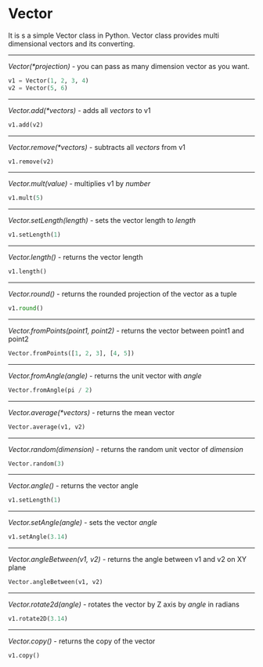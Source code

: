 # Vector

It is s a simple Vector class in Python. Vector class provides multi dimensional vectors and its converting. 

---
_Vector(*projection)_ - you can pass as many dimension vector as you want.
```python
v1 = Vector(1, 2, 3, 4)
v2 = Vector(5, 6)
```
---
_Vector.add(*vectors)_ - adds all _vectors_ to v1
```python
v1.add(v2)
```
---
_Vector.remove(*vectors)_ - subtracts all _vectors_ from v1
```python
v1.remove(v2)
```
---
_Vector.mult(value)_ - multiplies v1 by _number_
```python
v1.mult(5)
```
---
_Vector.setLength(length)_ - sets the vector length to _length_
```python
v1.setLength(1)
```
---
_Vector.length()_ - returns the vector length
```python
v1.length()
```
---
_Vector.round()_ - returns the rounded projection of the vector as a tuple
```python
v1.round()
```
---
_Vector.fromPoints(point1, point2)_ - returns the vector between point1 and point2
```python
Vector.fromPoints([1, 2, 3], [4, 5])
```
---
_Vector.fromAngle(angle)_ - returns the unit vector with _angle_
```python
Vector.fromAngle(pi / 2)
```
---
_Vector.average(*vectors)_ - returns the mean vector
```python
Vector.average(v1, v2)
```
---
_Vector.random(dimension)_ - returns the random unit vector of _dimension_
```python
Vector.random(3)
```
---
_Vector.angle()_ - returns the vector angle
```python
v1.setLength(1)
```
---
_Vector.setAngle(angle)_ - sets the vector _angle_
```python
v1.setAngle(3.14)
```
---
_Vector.angleBetween(v1, v2)_ - returns the angle between v1 and v2 on XY plane
```python
Vector.angleBetween(v1, v2)
```
---
_Vector.rotate2d(angle)_ - rotates the vector by Z axis by _angle_ in radians
```python
v1.rotate2D(3.14)
```
---
_Vector.copy()_ - returns the copy of the vector
```python
v1.copy()
```